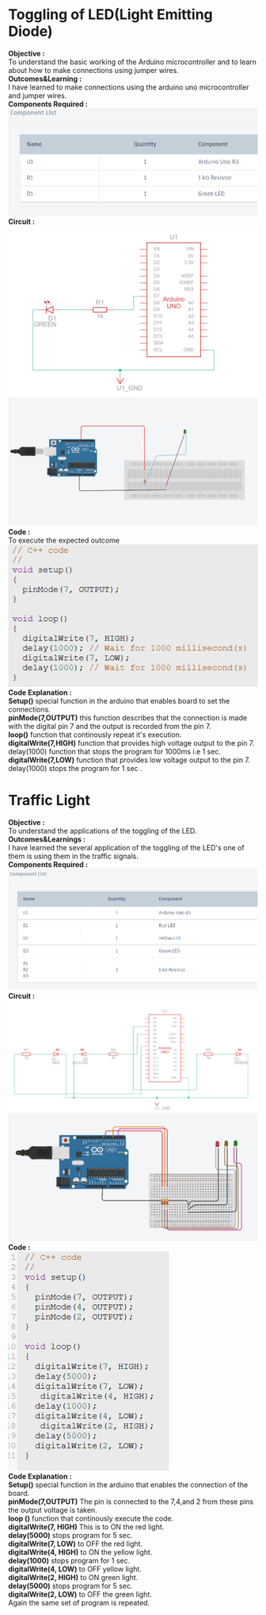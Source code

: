 # Toggling of LED(Light Emitting Diode)
**Objective :** \
To understand the basic working of the Arduino microcontroller and to learn about how to make connections using jumper wires. \
**Outcomes&Learning :** \
I have learned to make connections using the arduino uno microcontroller and jumper wires. \
**Components Required :** \
![alt text](https://github.com/Vishalpolicepatil/Arduino-projects/blob/main/Screenshot%202025-07-07%20115719.png?raw=true) \
**Circuit :** \
![alt text](https://github.com/Vishalpolicepatil/Arduino-projects/blob/main/Screenshot%202025-07-07%20115544.png?raw=true)
![alt text](https://github.com/Vishalpolicepatil/Arduino-projects/blob/main/Screenshot%202025-07-07%20115208.png?raw=true) \
**Code :** \
To execute the expected outcome \
![alt text](https://github.com/Vishalpolicepatil/Arduino-projects/blob/main/Screenshot%202025-08-05%20220803.png?raw=true) \
**Code Explanation :** \
**Setup()** special function in the arduino that enables board to set the connections. \
**pinMode(7,OUTPUT)** this function describes that the connection is made with the digital pin 7 and the output is recorded from the pin 7. \
**loop()** function that continously repeat it's execution. \
**digitalWrite(7,HIGH)** function that provides high voltage output to the pin 7. \
delay(1000) function that stops the program for  1000ms i.e 1 sec. \
**digitalWrite(7,LOW)** function that provides low voltage output to the pin 7. \
delay(1000) stops the program for 1 sec .
# Traffic Light 
**Objective :** \
To understand the applications of the toggling of the LED. \
**Outcomes&Learnings :** \
I have learned the several application of the toggling of the LED's one of them is using them in the traffic signals. \
**Components Required :** \
![alt text](https://github.com/Vishalpolicepatil/Arduino-projects/blob/main/Screenshot%202025-07-08%20215916.png?raw=true)
**Circuit :** 
![alt text](https://github.com/Vishalpolicepatil/Arduino-projects/blob/main/Screenshot%202025-07-08%20215943.png?raw=true)
![alt text](https://github.com/Vishalpolicepatil/Arduino-projects/blob/main/Screenshot%202025-07-08%20220000.png?raw=true)
**Code :** \
![alt text](https://github.com/Vishalpolicepatil/Arduino-projects/blob/main/Screenshot%202025-07-08%20220017.png?raw=true) \
**Code Explanation :** \
**Setup()** special function in the arduino that enables the connection of the board. \
**pinMode(7,OUTPUT)** The pin is connected to the 7,4,and 2 from these pins the output voltage is taken. \
**loop ()** function that continously execute the code. \
**digitalWrite(7, HIGH)** This is to ON the red light. \
**delay(5000)** stops program for 5 sec. \
**digitalWrite(7, LOW)** to OFF the red light.\
**digitalWrite(4, HIGH)** to ON the yellow light. \
**delay(1000)** stops program for 1 sec.\
**digitalWrite(4, LOW)** to OFF yellow light. \
**digitalWrite(2, HIGH)** to ON green light.\
**delay(5000)** stops program for 5 sec.\
**digitalWrite(2, LOW)** to OFF the green light.\
Again the same set of program is repeated.
